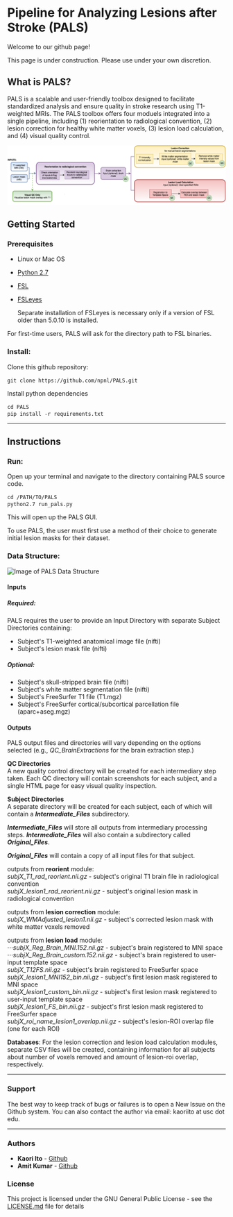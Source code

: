 # Pipeline for Analyzing Lesions after Stroke (PALS) #


Welcome to our github page!

This page is under construction. Please use under your own discretion.

## What is PALS?

PALS is a scalable and user-friendly toolbox designed to facilitate standardized analysis and ensure quality in stroke research using T1-weighted MRIs. The PALS toolbox offers four moduels integrated into a single pipeline, including (1) reorientation to radiological convention, (2) lesion correction for healthy white matter voxels, (3) lesion load calculation, and (4) visual quality control.

![Image of PALS Data Structure](images/pipeline.png)

## Getting Started

### Prerequisites

* Linux or Mac OS

* [Python 2.7](https://www.python.org/download/releases/2.7/)

* [FSL](https://fsl.fmrib.ox.ac.uk/fsl/fslwiki/FslInstallation)

* [FSLeyes](https://fsl.fmrib.ox.ac.uk/fsl/fslwiki/FSLeyes)

  Separate installation of FSLeyes is necessary only if a version of FSL older than 5.0.10 is installed.

For first-time users, PALS will ask for the directory path to FSL binaries.

<!-- ```
Give examples
``` -->

### Install:

Clone this github repository:

```
git clone https://github.com/npnl/PALS.git
```

Install python dependencies
```
cd PALS
pip install -r requirements.txt
```
---


## Instructions

### Run:
Open up your terminal and navigate to the directory containing PALS source code.

```
cd /PATH/TO/PALS
python2.7 run_pals.py
```
This will open up the PALS GUI.

To use PALS, the user must first use a method of their choice to generate initial lesion masks for their dataset.

### Data Structure:

![Image of PALS Data Structure](images/data_structure.jpg)

#### Inputs

##### Required:
PALS requires the user to provide an Input Directory with separate Subject Directories containing:

* Subject's T1-weighted anatomical image file (nifti)
* Subject's lesion mask file (nifti)

##### Optional:
* Subject's skull-stripped brain file (nifti)
* Subject's white matter segmentation file (nifti)
* Subject's FreeSurfer T1 file (T1.mgz)
* Subject's FreeSurfer cortical/subcortical parcellation file (aparc+aseg.mgz)

#### Outputs

PALS output files and directories will vary depending on the options selected (e.g., *QC_BrainExtractions* for the brain extraction step.)

__QC Directories__  
  A new quality control directory will be created for each intermediary step taken. Each QC directory will contain screenshots for each subject, and a single HTML page for easy visual quality inspection.

__Subject Directories__  
A separate directory will be created for each subject, each of which will contain a __*Intermediate_Files*__ subdirectory.

__*Intermediate_Files*__ will store all outputs from intermediary processing steps. __*Intermediate_Files*__ will also contain a subdirectory called __*Original_Files*__.

__*Original_Files*__ will contain a copy of all input files for that subject.

outputs from __reorient__ module:   
*subjX_T1_rad_reorient.nii.gz* - subject's original T1 brain file in radiological convention  
*subjX_lesion1_rad_reorient.nii.gz* - subject's original lesion mask in radiological convention

outputs from __lesion correction__ module:  
*subjX_WMAdjusted_lesion1.nii.gz* - subject's corrected lesion mask with white matter voxels removed

outputs from __lesion load__ module:  
⋅⋅⋅*subjX_Reg_Brain_MNI.152.nii.gz* - subject's brain registered to MNI space  
⋅⋅⋅*subjX_Reg_Brain_custom.152.nii.gz* - subject's brain registered to user-input template space  
*subjX_T12FS.nii.gz* - subject's brain registered to FreeSurfer space  
*subjX_lesion1_MNI152_bin.nii.gz* - subject's first lesion mask registered to MNI space  
*subjX_lesion1_custom_bin.nii.gz* - subject's first lesion mask registered to user-input template space   
*subjX_lesion1_FS_bin.nii.gz* - subject's first lesion mask registered to FreeSurfer space  
*subjX_roi_name_lesion1_overlap.nii.gz* - subject's lesion-ROI overlap file (one for each ROI)

__Databases__:
For the lesion correction and lesion load calculation modules, separate CSV files will be created, containing information for all subjects about number of voxels removed and amount of lesion-roi overlap, respectively.



---
### Support

The best way to keep track of bugs or failures is to open a New Issue on the Github system. You can also contact the author via email: kaoriito at usc dot edu.

---

### Authors

* **Kaori Ito** - [Github](https://github.com/kaoriito)
* **Amit Kumar** - [Github](https://github.com/amitasviper)


### License

This project is licensed under the GNU General Public License - see the [LICENSE.md](LICENSE.md) file for details

<!-- ## Acknowledgments

* Hat tip to anyone who's code was used
* Inspiration
* etc -->
